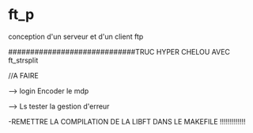 # ft_p
conception d'un serveur et d'un client ftp


#############################TRUC HYPER CHELOU AVEC ft_strsplit

//A FAIRE

--> login
    Encoder le mdp

--> Ls
    tester la gestion d'erreur

-REMETTRE LA COMPILATION DE LA LIBFT DANS LE MAKEFILE !!!!!!!!!!!!!